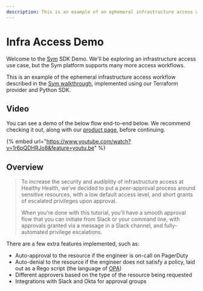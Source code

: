 ```yaml
---
description: This is an example of an ephemeral infrastructure access workflow.
---
```


# Infra Access Demo

Welcome to the [Sym](https://symops.com/) SDK Demo. We'll be exploring an infrastructure access use case, but the Sym platform supports many more access workflows.

This is an example of the ephemeral infrastructure access workflow described in the [Sym walkthrough](https://docs.symops.io/), implemented using our Terraform provider and Python SDK.

## Video

You can see a demo of the below flow end-to-end below. We recommend checking it out, along with our [product page](https://symops.com/product), before continuing.

{% embed url="https://www.youtube.com/watch?v=1r6pQDHRJo8&feature=youtu.be" %}



## Overview

> To increase the security and audibility of infrastructure access at Healthy Health, we've decided to put a peer-approval process around sensitive resources, with a low default access level, and short grants of escalated privileges upon approval.
>
> When you're done with this tutorial, you'll have a smooth approval flow that you can initiate from Slack or your command line, with approvals granted via a message in a Slack channel, and fully-automated privilege escalations.

There are a few extra features implemented, such as:

* Auto-approval to the resource if the engineer is on-call on PagerDuty
* Auto-denial to the resource if the engineer does not satisfy a policy, laid out as a Rego script \(the language of [OPA](https://www.openpolicyagent.org/docs/latest/policy-language/)\)
* Different approvers based on the type of the resource being requested
* Integrations with Slack and Okta for approval groups

